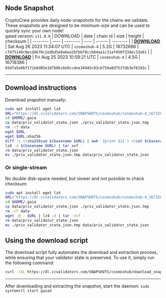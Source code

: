 ## Node Snapshot
CryptoCrew provides daily node-snapshots for the chains we validate. These snapshots are designed to be minimum-size and can be used to quickly sync your own node!  
gaiad version: `v11.0.0`
| DOWNLOAD | date | chain id | size | height | checksum |
| -------- | ---- | -------- | ---- | ------ | -------- |
| **[DOWNLOAD](https://dl.ccvalidators.com/SNAPSHOTS/$CHAIN_NAME/cosmoshub-4_16732666.tar.lz4)** | Sat Aug 26 2023 11:34:07 UTC | `cosmoshub-4` | 5.2G | 16732666 | `cfd75149c0ecd4670c2edbd5e0a6ea2bfbbf8ccb84aa1c31af450f33dec33e81` |
| **[DOWNLOAD](https://dl.ccvalidators.com/SNAPSHOTS/$CHAIN_NAME/cosmoshub-4_16718386.tar.lz4)** | Fri Aug 25 2023 10:59:21 UTC | `cosmoshub-4` | 4.5G | 16718386 | `65d7a5a9bf172e8d05e107b0bc6e0ccdee34945c93cb754a8d7537db3ef8193c` |

---

## Download instructions
Download snapshot manually:
```sh
sudo apt install wget lz4
URL="https://dl.ccvalidators.com/SNAPSHOTS/cosmoshub/cosmoshub-4_16732666.tar.lz4"
cd $HOME/.gaia
cp data/priv_validator_state.json ./priv_validator_state.json.tmp
rm -rf data
wget $URL
wget $URL.sha256
diff -s <(sha256sum $(basename $URL) | awk '{print $1}') <(cat $(basename $URL).sha256)
lz4 -d $(basename $URL) | tar xvf -
rm data/priv_validator_state.json
mv ./priv_validator_state.json.tmp data/priv_validator_state.json
```

### Or single-stream
No double disk-space needed, but slower and not possible to check checksum:
```sh
sudo apt install wget lz4
URL="https://dl.ccvalidators.com/SNAPSHOTS/cosmoshub/cosmoshub-4_16732666.tar.lz4"
cd $HOME/.gaia
cp data/priv_validator_state.json ./priv_validator_state.json.tmp
rm -rf data
wget -O - $URL | lz4 -d | tar -xvf -
rm data/priv_validator_state.json
mv ./priv_validator_state.json.tmp data/priv_validator_state.json
```





## Using the download script

The download script fully automates the download and extraction process, while ensuring that your validator state is preserved. To use it, simply run the following command:
```sh
curl -sSL https://dl.ccvalidators.com/SNAPSHOTS/cosmoshub/download_snapshot.sh | bash
```
---

After downloading and extracting the snapshot, start the daemon: `sudo systemctl start gaiad`

